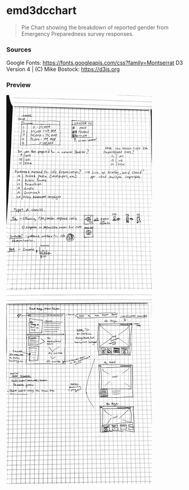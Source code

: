 # emd3dcchart
>Pie Chart showing the breakdown of reported gender from Emergency Preparedness survey responses.

### Sources


Google Fonts: https://fonts.googleapis.com/css?family=Montserrat
D3 Version 4 | (C) Mike Bostock: https://d3js.org


### Preview

![Tentative Sketch](https://github.com/cshookabaricia/empreparepercepvis/blob/master/img/interfacesketch.png)